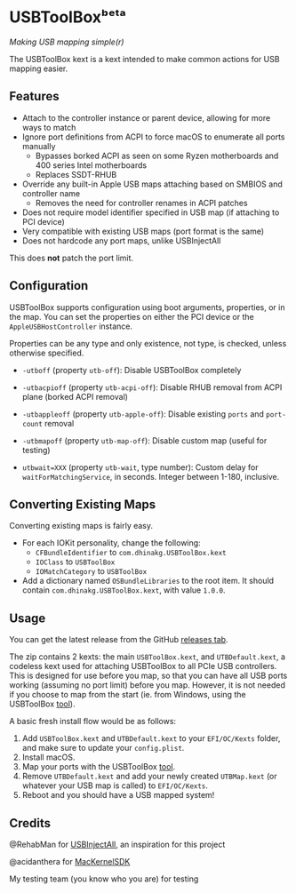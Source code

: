# USBToolBoxᵇᵉᵗᵃ

*Making USB mapping simple(r)*

The USBToolBox kext is a kext intended to make common actions for USB mapping easier.

## Features

* Attach to the controller instance or parent device, allowing for more ways to match
* Ignore port definitions from ACPI to force macOS to enumerate all ports manually
  * Bypasses borked ACPI as seen on some Ryzen motherboards and 400 series Intel motherboards
  * Replaces SSDT-RHUB
* Override any built-in Apple USB maps attaching based on SMBIOS and controller name
  * Removes the need for controller renames in ACPI patches
* Does not require model identifier specified in USB map (if attaching to PCI device)
* Very compatible with existing USB maps (port format is the same)
* Does not hardcode any port maps, unlike USBInjectAll

This does **not** patch the port limit.

## Configuration

USBToolBox supports configuration using boot arguments, properties, or in the map. You can set the properties on either the PCI device or the `AppleUSBHostController` instance.

Properties can be any type and only existence, not type, is checked, unless otherwise specified.

* `-utboff` (property `utb-off`): Disable USBToolBox completely

* `-utbacpioff` (property `utb-acpi-off`): Disable RHUB removal from ACPI plane (borked ACPI removal)

* `-utbappleoff` (property `utb-apple-off`): Disable existing `ports` and `port-count` removal

* `-utbmapoff` (property `utb-map-off`): Disable custom map (useful for testing)

* `utbwait=XXX` (property `utb-wait`, type number): Custom delay for `waitForMatchingService`, in seconds. Integer between 1-180, inclusive.

## Converting Existing Maps

Converting existing maps is fairly easy.

* For each IOKit personality, change the following:
  * `CFBundleIdentifier` to `com.dhinakg.USBToolBox.kext`
  * `IOClass` to `USBToolBox`
  * `IOMatchCategory` to `USBToolBox`
* Add a dictionary named `OSBundleLibraries` to the root item. It should contain `com.dhinakg.USBToolBox.kext`, with value `1.0.0`.

## Usage

You can get the latest release from the GitHub [releases tab](https://github.com/USBToolBox/kext/releases).

The zip contains 2 kexts: the main `USBToolBox.kext`, and `UTBDefault.kext`, a codeless kext used for attaching USBToolBox to all PCIe USB controllers. This is designed for use before you map, so that you can have all USB ports working (assuming no port limit) before you map. However, it is not needed if you choose to map from the start (ie. from Windows, using the USBToolBox [tool](https://github.com/USBToolBox/tool)).

A basic fresh install flow would be as follows:

1. Add `USBToolBox.kext` and `UTBDefault.kext` to your `EFI/OC/Kexts` folder, and make sure to update your `config.plist`.
2. Install macOS.
3. Map your ports with the USBToolBox [tool](https://github.com/USBToolBox/tool).
4. Remove `UTBDefault.kext` and add your newly created `UTBMap.kext` (or whatever your USB map is called) to `EFI/OC/Kexts`.
5. Reboot and you should have a USB mapped system!

## Credits

@RehabMan for [USBInjectAll](https://github.com/RehabMan/USBInjectAll), an inspiration for this project

@acidanthera for [MacKernelSDK](https://github.com/acidanthera/MacKernelSDK)

My testing team (you know who you are) for testing
